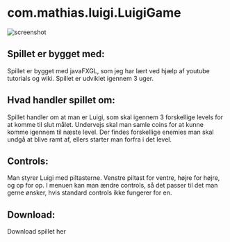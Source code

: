 # com.mathias.luigi.LuigiGame
![screenshot](https://user-images.githubusercontent.com/42993917/52009170-91d68d00-24d2-11e9-8d31-3f4b9877dc65.png)

## Spillet er bygget med:
Spillet er bygget med javaFXGL, som jeg har lært ved hjælp af youtube tutorials og wiki. Spillet er udviklet igennem 3 uger.

## Hvad handler spillet om:
Spillet handler om at man er Luigi, som skal igennem 3 forskellige levels for at komme til slut målet. Undervejs skal man samle coins for at kunne komme igennem til næste level. Der findes forskellige enemies man skal undgå at blive ramt af, ellers starter man forfra i det level. 

## Controls:
Man styrer Luigi med piltasterne. Venstre piltast for ventre, højre for højre, og op for op. 
I menuen kan man ændre controls, så det passer til det man gerne ønsker, hvis standard controls ikke fungerer for en. 

## Download:
Download spillet her

